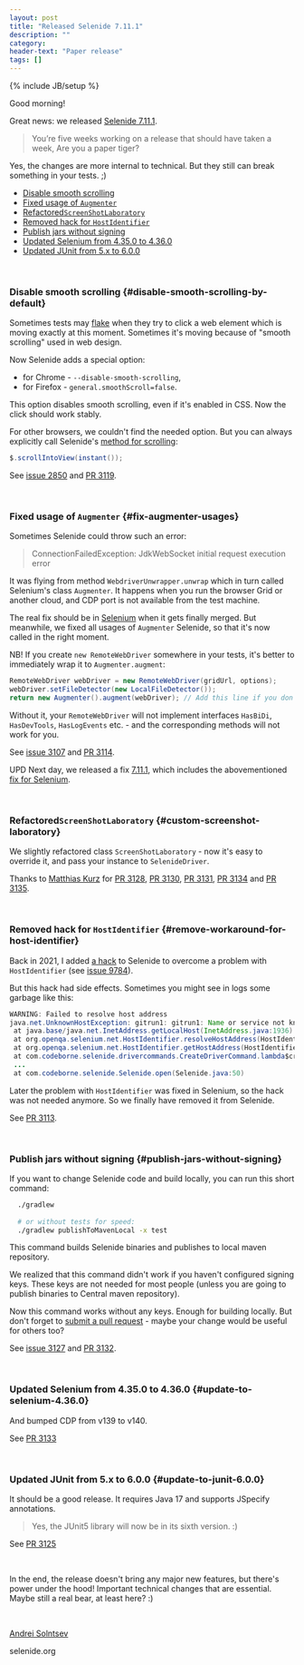 ```yaml
---
layout: post
title: "Released Selenide 7.11.1"
description: ""
category:
header-text: "Paper release"
tags: []
---
```

{% include JB/setup %}

Good morning!

Great news: 
we released [Selenide 7.11.1](https://github.com/selenide/selenide/milestone/230?closed=1).

> You’re five weeks working on a release that should have taken a week, 
> Are you a paper tiger?

Yes, the changes are more internal to technical. But they still can break something in your tests. ;)

* [Disable smooth scrolling](#disable-smooth-scrolling-by-default)
* [Fixed usage of `Augmenter`](#fix-augmenter-usages)
* [Refactored`ScreenShotLaboratory`](#custom-screenshot-laboratory)
* [Removed hack for `HostIdentifier`](#remove-workaround-for-host-identifier)
* [Publish jars without signing](#publish-jars-without-signing)
* [Updated Selenium from 4.35.0 to 4.36.0](#update-to-selenium-4.36.0)
* [Updated JUnit from 5.x to 6.0.0](#update-to-junit-6.0.0)

<br>

### Disable smooth scrolling {#disable-smooth-scrolling-by-default}

Sometimes tests may [flake](https://www.youtube.com/watch?v=18J2_4a4Cl4) when they try to click a web element which is moving exactly at this moment.
Sometimes it's moving because of "smooth scrolling" used in web design. 

Now Selenide adds a special option:
* for Chrome - `--disable-smooth-scrolling`, 
* for Firefox - `general.smoothScroll=false`.

This option disables smooth scrolling, even if it's enabled in CSS. Now the click should work stably.

For other browsers, we couldn't find the needed option. But you can always explicitly call Selenide's [method for scrolling](/2025/08/20/selenide-7.10.0/#scroll-with-options):
```java
$.scrollIntoView(instant());
```

See [issue 2850](https://github.com/selenide/selenide/issues/2850) and [PR 3119](https://github.com/selenide/selenide/pull/3119).

<br>

### Fixed usage of `Augmenter` {#fix-augmenter-usages}

Sometimes Selenide could throw such an error:
> ConnectionFailedException: JdkWebSocket initial request execution error

It was flying from method `WebdriverUnwrapper.unwrap` which in turn called Selenium's class `Augmenter`. 
It happens when you run the browser Grid or another cloud, and CDP port is not available from the test machine.  

The real fix should be in [Selenium](https://github.com/SeleniumHQ/selenium/pull/16338) when it gets finally merged.
But meanwhile, we fixed all usages of `Augmenter` Selenide, so that it's now called in the right moment. 

NB! If you create `new RemoteWebDriver` somewhere in your tests, it's better to immediately wrap it to `Augmenter.augment`:
```java
RemoteWebDriver webDriver = new RemoteWebDriver(gridUrl, options);
webDriver.setFileDetector(new LocalFileDetector());
return new Augmenter().augment(webDriver); // Add this line if you don't have it yet
```
Without it, your `RemoteWebDriver` will not implement interfaces `HasBiDi`, `HasDevTools`, `HasLogEvents` etc. - and the corresponding methods will not work for you.

See [issue 3107](https://github.com/selenide/selenide/issues/3107) and [PR 3114](https://github.com/selenide/selenide/pull/3114).


UPD Next day, we released a fix [7.11.1](https://github.com/selenide/selenide/milestone/231?closed=1), which includes the abovementioned 
[fix for Selenium](https://github.com/SeleniumHQ/selenium/pull/16338). 


<br>

### Refactored`ScreenShotLaboratory` {#custom-screenshot-laboratory}

We slightly refactored class `ScreenShotLaboratory` - now it's easy to override it, and pass your instance to `SelenideDriver`. 

Thanks to [Matthias Kurz](https://github.com/mkurz) for 
  [PR 3128](https://github.com/selenide/selenide/pull/3128),
  [PR 3130](https://github.com/selenide/selenide/pull/3130),
  [PR 3131](https://github.com/selenide/selenide/pull/3131),
  [PR 3134](https://github.com/selenide/selenide/pull/3134) and
  [PR 3135](https://github.com/selenide/selenide/pull/3135).

<br>

### Removed hack for `HostIdentifier` {#remove-workaround-for-host-identifier}

Back in 2021, I added [a hack](https://github.com/selenide/selenide/commit/2eff0307e3a8283b16e1890e2) to Selenide to overcome
a problem with `HostIdentifier` (see [issue 9784](https://github.com/SeleniumHQ/selenium/issues/9784)).

But this hack had side effects. Sometimes you might see in logs some garbage like this:

```java
WARNING: Failed to resolve host address
java.net.UnknownHostException: gitrun1: gitrun1: Name or service not known
 at java.base/java.net.InetAddress.getLocalHost(InetAddress.java:1936)
 at org.openqa.selenium.net.HostIdentifier.resolveHostAddress(HostIdentifier.java:107)
 at org.openqa.selenium.net.HostIdentifier.getHostAddress(HostIdentifier.java:126)
 at com.codeborne.selenide.drivercommands.CreateDriverCommand.lambda$createDriver$0(CreateDriverCommand.java:46)
 ...
 at com.codeborne.selenide.Selenide.open(Selenide.java:50)
```

Later the problem with `HostIdentifier` was fixed in Selenium, so the hack was not needed anymore. So we finally have removed it from Selenide.

See [PR 3113](https://github.com/selenide/selenide/pull/3113).

<br>

### Publish jars without signing {#publish-jars-without-signing}

If you want to change Selenide code and build locally, you can run this short command:
```bash
  ./gradlew
  
  # or without tests for speed:
  ./gradlew publishToMavenLocal -x test
```

This command builds Selenide binaries and publishes to local maven repository.

We realized that this command didn't work if you haven't configured signing keys. These keys are not needed for most people 
(unless you are going to publish binaries to Central maven repository). 

Now this command works without any keys. Enough for building locally. 
But don't forget to [submit a pull request](https://github.com/selenide/selenide/pulls) - maybe your change would be useful for others too?

See [issue 3127](https://github.com/selenide/selenide/issues/3127) and [PR 3132](https://github.com/selenide/selenide/pull/3132).

<br>


### Updated Selenium from 4.35.0 to 4.36.0 {#update-to-selenium-4.36.0}
And bumped CDP from v139 to v140.

See [PR 3133](https://github.com/selenide/selenide/pull/3133)

<br>

### Updated JUnit from 5.x to 6.0.0 {#update-to-junit-6.0.0}

It should be a good release. It requires Java 17 and supports JSpecify annotations. 

> Yes, the JUnit5 library will now be in its sixth version. :)

See [PR 3125](https://github.com/selenide/selenide/pull/3125)

<br>

In the end, the release doesn't bring any major new features, but there's power under the hood! 
Important technical changes that are essential.
Maybe still a real bear, at least here? :)

<br>

[Andrei Solntsev](http://asolntsev.github.io/)

selenide.org
